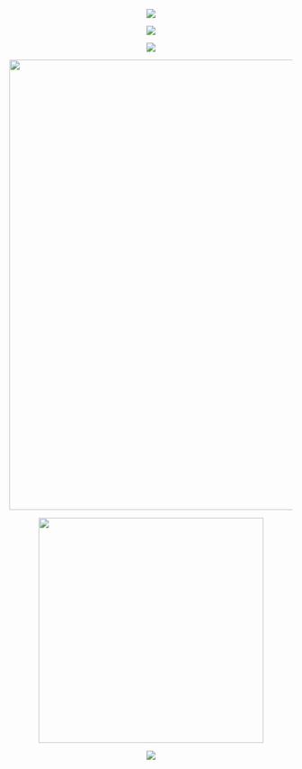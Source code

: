 <p align="center">
<img src="https://readme-typing-svg.demolab.com?font=Fira+Code&duration=2500&pause=500&center=true%C2%A0%C2%A0%E7%9C%9F&vCenter=true%C2%A0%C2%A0%E7%9C%9F&multiline=true&repeat=true%C2%A0%C2%A0%E7%9C%9F&random=true%C2%A0%C2%A0%E7%9C%9F&width=435&lines=Dreams+linger+in+bamboo%2C+moonlight+gleams%2C;Whispers+weave+through+silent+streams." />
</p>

<p align="center">
<img src="https://readme-typing-svg.demolab.com?font=Microsoft+YaHei+UI&size=15&duration=2500&pause=100&center=true%C2%A0%C2%A0%E7%9C%9F&vCenter=true%C2%A0%C2%A0%E7%9C%9F&multiline=true&repeat=true%C2%A0%C2%A0%E7%9C%9F&random=true%C2%A0%C2%A0%E7%9C%9F&width=435&lines=%E6%A2%A6%E9%A9%BB%E7%AB%B9%E6%9E%97%E6%9C%88%E5%85%89%E6%98%8E%EF%BC%8C;%E7%BB%86%E8%AF%AD%E9%9A%8F%E9%A3%8E%E5%85%A5%E5%A4%9C%E6%B8%85%E3%80%82)" />
</p>

<p align="center">
<img src="https://github-readme-streak-stats-eight.vercel.app/?user=TypeDreamMoon&theme=tokyonight&currStreakNum=FF0000&fire=FF0000&card_height=205&currStreakLabel=FF0000&ring=FF0000&border=000000" />
</p>

<p align="center">
<img width="800" src="https://github-readme-activity-graph.vercel.app/graph?username=TypeDreamMoon&theme=github-compact&hide_border=true&area=true" />
</p>

<p align="center">
<img align="center" width="400" src="https://github-readme-stats.vercel.app/api?username=TypeDreamMoon&theme=tokyonight&include_all_commits=true&show_icons=true&hide_border=true" />
</p>

<p align="center">
<img align="center" src="https://github-readme-stats.vercel.app/api/top-langs/?username=TypeDreamMoon&theme=tokyonight&hide_border=true&layout=donut-vertical&langs_count=6" />
</p>